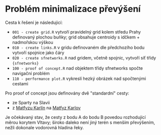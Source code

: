 # Problém minimalizace převýšení

Cesta k řešení je následujicí:

- `001 - create grid.R` vytvoří pravidelný grid kolem středu Prahy definovaný plochou buňky; grid obsahuje centroidy s idčkem + nadmořskou výškou
- `010 - create links.R` v gridu definovaném dle předchozího bodu vytvoří spojnice jako čáry
- `020 - create sfnetworks.R` nad gridem, včetně spojnic, vytvoří síť třídy `{sfnetworks}`
- `100 - proof of concept.R` nad objektem třídy sfnetworks spočte navigační problém
- `110 - performance plot.R` vykreslí hezký obrázek nad spočtenými cestami

Pro proof of concept jsou definovány dvě "standardní" cesty:

- ze Sparty na Slavii
- z [Matfyzu Karlín](https://www.mff.cuni.cz/cs/vnitrni-zalezitosti/budovy-a-arealy/karlin) na [Matfyz Karlov](https://www.mff.cuni.cz/cs/vnitrni-zalezitosti/budovy-a-arealy/karlov)

Je očekávaný stav, že cesty z bodu A do bodu B povedou rozhodující měrou korytem Vltavy; široko daleko není jiný terén s menším převýšením, nežli dokonale vodorovná hladina řeky.
